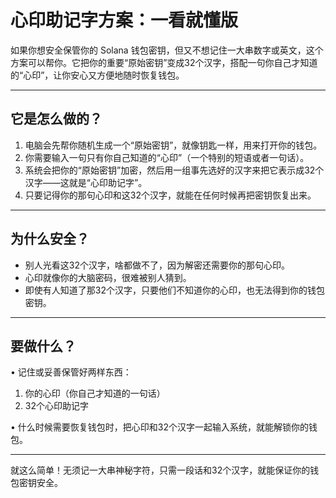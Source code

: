 # 心印助记字方案：一看就懂版

如果你想安全保管你的 Solana 钱包密钥，但又不想记住一大串数字或英文，这个方案可以帮你。它把你的重要“原始密钥”变成32个汉字，搭配一句你自己才知道的“心印”，让你安心又方便地随时恢复钱包。

---

## 它是怎么做的？

1. 电脑会先帮你随机生成一个“原始密钥”，就像钥匙一样，用来打开你的钱包。  
2. 你需要输入一句只有你自己知道的“心印”（一个特别的短语或者一句话）。  
3. 系统会把你的“原始密钥”加密，然后用一组事先选好的汉字来把它表示成32个汉字——这就是“心印助记字”。  
4. 只要记得你的那句心印和这32个汉字，就能在任何时候再把密钥恢复出来。

---

## 为什么安全？

- 别人光看这32个汉字，啥都做不了，因为解密还需要你的那句心印。  
- 心印就像你的大脑密码，很难被别人猜到。  
- 即使有人知道了那32个汉字，只要他们不知道你的心印，也无法得到你的钱包密钥。  

---

## 要做什么？

• 记住或妥善保管好两样东西：  

  1. 你的心印（你自己才知道的一句话）  
  2. 32个心印助记字  

• 什么时候需要恢复钱包时，把心印和32个汉字一起输入系统，就能解锁你的钱包。  

---

就这么简单！无须记一大串神秘字符，只需一段话和32个汉字，就能保证你的钱包密钥安全。
